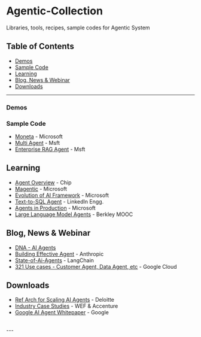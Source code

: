 # Agentic-Collection

Libraries, tools, recipes, sample codes for Agentic System

## Table of Contents

- [Demos](#demos)
- [Sample Code](#sample-code)
- [Learning](#learning)
- [Blog, News & Webinar](#blog-news--webinar)
- [Downloads](#downloads)

---

### Demos


### Sample Code
- [Moneta](https://github.com/Azure-Samples/moneta-agents) - Microsoft
- [Multi Agent](https://github.com/kinfey/MultiAIAgent/tree/main) - Msft
- [Enterprise RAG Agent](https://github.com/Azure/gpt-rag-agentic?tab=readme-ov-file#how-the-orchestrator-works) - Msft

## Learning
- [Agent Overview](https://huyenchip.com//2025/01/07/agents.html#agent_overview) - Chip
- [Magentic](https://www.microsoft.com/en-us/research/articles/magentic-one-a-generalist-multi-agent-system-for-solving-complex-tasks/) - Microsoft
- [Evolution of AI Framework](https://techcommunity.microsoft.com/blog/machinelearningblog/the-evolution-of-ai-frameworks-understanding-microsofts-latest-multi-agent-syste/4339739) - Microsoft
- [Text-to-SQL Agent](https://www.linkedin.com/blog/engineering/ai/practical-text-to-sql-for-data-analytics?lipi=urn%3Ali%3Apage%3Ad_flagship3_detail_base%3BxZCfI%2BSVT22SjDmmxZPX3A%3D%3D) - LinkedIn Engg.
- [Agents in Production](https://devblogs.microsoft.com/all-things-azure/how-to-develop-ai-apps-and-agents-in-azure-a-visual-guide/) - Microsoft
- [Large Language Model Agents](https://llmagents-learning.org/f24) - Berkley MOOC
  
## Blog, News & Webinar
- [DNA - AI Agents](https://cedricchee.com/blog/the-dna-of-ai-agents/) 
- [Building Effective Agent](https://www.anthropic.com/research/building-effective-agents) - Anthropic
- [State-of-Ai-Agents](https://www.langchain.com/stateofaiagents) - LangChain
- [321 Use cases - Customer Agent, Data Agent, etc](https://cloud.google.com/transform/101-real-world-generative-ai-use-cases-from-industry-leaders) - Google Cloud

## Downloads
- [Ref Arch for Scaling AI Agents](docs/gen-ai-multi-agents-pov-2.pdf) - Deloitte
- [Industry Case Studies](docs/WEF_AI_in_Action_Beyond_Experimentation_to_Transform_Industry_2025.pdf) - WEF & Accenture
- [Google AI Agent Whitepaper](docs/google-ai-agents-whitepaper.pdf) - Google
  
<br>
---

